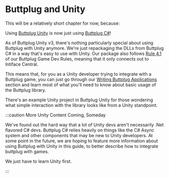 # Buttplug and Unity

This will be a relatively short chapter for now, because:

Using [Buttplug Unity](https://github.com/buttplugio/buttplug-unity) is now just using [Buttplug C#](https://github.com/buttplugio/buttplug-csharp)!

As of Buttplug Unity v3, there's nothing particularly special about using Buttplug with Unity anymore. We're just repackaging the DLLs from Buttplug C# in a way that's easy to use with Unity. Our package also follows [Rule 4.1](../intro.md) of our Buttplug Game Dev Rules, meaning that it only connects out to Intiface Central.

This means that, for you as a Unity developer trying to integrate with a Buttplug game, you can just go through our [Writing Buttplug Applications](../../writing-buttplug-applications/intro.md) section and learn most of what you'll need to know about basic usage of the Buttplug library.

There's an example Unity project in Buttplug Unity for those wondering what simple interaction with the library looks like from a Unity standpoint.

:::caution More Unity Content Coming, Someday

We've found out the hard way that a lot of Unity devs aren't necessarily .Net flavored C# devs. Buttplug C# relies heavily on things like the C# Async system and other components that may be new to Unity developers. At some point in the future, we are hoping to feature more information about using Buttplug with Unity in this guide, to better describe how to integrate buttplug with games.

We just have to learn Unity first.

:::